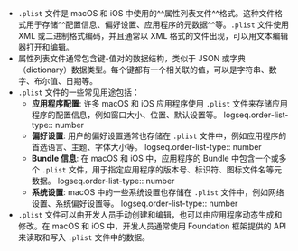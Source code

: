 - `.plist` 文件是 macOS 和 iOS 中使用的^^属性列表文件^^格式。这种文件格式用于存储^^配置信息、偏好设置、应用程序的元数据^^等。`.plist` 文件使用 XML 或二进制格式编码，并且通常以 XML 格式的文件出现，可以用文本编辑器打开和编辑。
- 属性列表文件通常包含键-值对的数据结构，类似于 JSON 或字典（dictionary）数据类型。每个键都有一个相关联的值，可以是字符串、数字、布尔值、日期等。
- `.plist` 文件的一些常见用途包括：
	- **应用程序配置**: 许多 macOS 和 iOS 应用程序使用 `.plist` 文件来存储应用程序的配置信息，例如窗口大小、位置、默认设置等。
	  logseq.order-list-type:: number
	- **偏好设置**: 用户的偏好设置通常也存储在 `.plist` 文件中，例如应用程序的首选语言、主题、字体大小等。
	  logseq.order-list-type:: number
	- **Bundle 信息**: 在 macOS 和 iOS 中，应用程序的 Bundle 中包含一个或多个 `.plist` 文件，用于指定应用程序的版本号、标识符、图标文件名等元数据。
	  logseq.order-list-type:: number
	- **系统设置**: macOS 中的一些系统设置也存储在 `.plist` 文件中，例如网络设置、系统偏好设置等。
	  logseq.order-list-type:: number
- `.plist` 文件可以由开发人员手动创建和编辑，也可以由应用程序动态生成和修改。在 macOS 和 iOS 中，开发人员通常使用 Foundation 框架提供的 API 来读取和写入 `.plist` 文件中的数据。